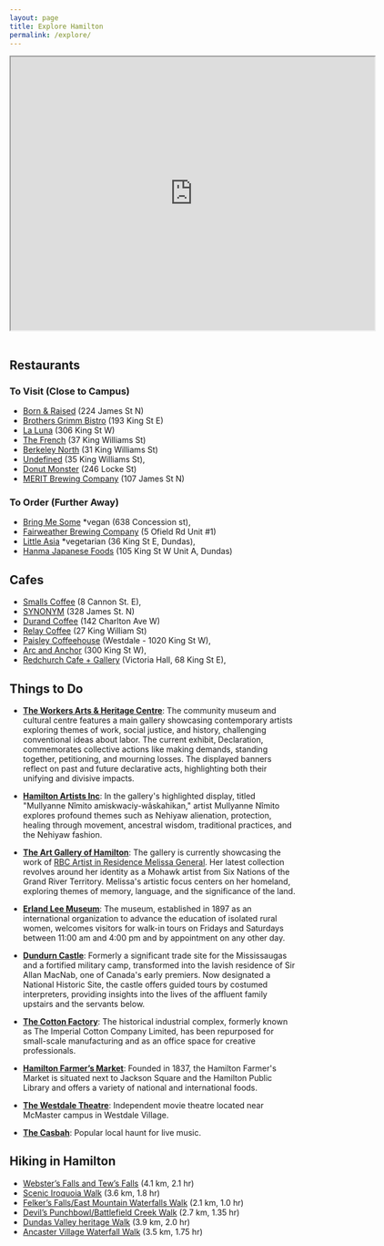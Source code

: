 ```yaml
---
layout: page
title: Explore Hamilton
permalink: /explore/
---
```



<div class = "google-maps"><iframe src="https://www.google.com/maps/d/embed?mid=1Osdcd4UmfNAiqkzdqpcMulxmMBwLmAk&ehbc=2E312F&noprof=1" width="640" height="480"></iframe></div>
<br>

## Restaurants
### To Visit (Close to Campus)
- [Born & Raised](https://www.bornandraisedrestaurant.com) (224 James St N)
- [Brothers Grimm Bistro](https://brothersgrimmbistro.ca) (193 King St E)
- [La Luna](https://www.lalunarestaurants.ca/dining) (306 King St W)
- [The French](https://www.thefrench.ca) (37 King Williams St) 
- [Berkeley North](https://www.berkeleynorth.ca) (31 King Williams St)
- [Undefined](https://eatundefined.com) (35 King Williams St), 
- [Donut Monster](https://www.donutmonster.ca) (246 Locke St) 
- [MERIT Brewing Company](https://www.meritbrewing.ca) (107 James St N)

### To Order (Further Away)
- [Bring Me Some](https://www.bringmesome.ca) *vegan (638 Concession st), 
- [Fairweather Brewing Company](https://fairweatherbrewing.com) (5 Ofield Rd Unit #1)
- [Little Asia](https://www.littleasia.ca) *vegetarian (36 King St E, Dundas), 
- [Hanma Japanese Foods](https://hanmafoods.square.site) (105 King St W Unit A, Dundas)

## Cafes
- [Smalls Coffee](http://smalls.coffee) (8 Cannon St. E),   
- [SYNONYM](http://www.synonymshop.com) (328 James St. N)
- [Durand Coffee](http://durandcoffee.ca) (142 Charlton Ave W)
- [Relay Coffee](http://www.relaycoffee.com) (27 King William St)
- [Paisley Coffeehouse](https://paisleycoffeehouse.com) (Westdale - 1020 King St W), 
- [Arc and Anchor](https://www.arkandanchor.ca) (300 King St W), 
- [Redchurch Cafe + Gallery](https://www.redchurchcafe.com) (Victoria Hall, 68 King St E),

## Things to Do

- **[The Workers Arts & Heritage Centre](https://wahc-museum.ca/event/declaration/)**: The community museum and cultural centre features a main gallery showcasing contemporary artists exploring themes of work, social justice, and history, challenging conventional ideas about labor. The current exhibit, Declaration, commemorates collective actions like making demands, standing together, petitioning, and mourning losses. The displayed banners reflect on past and future declarative acts, highlighting both their unifying and divisive impacts.

- **[Hamilton Artists Inc](https://www.theinc.ca/exhibitions/mullyanne-nimito-amiskwaciy-waskahikan)**: In the gallery's highlighted display, titled "Mullyanne Nîmito amiskwaciy-wâskahikan," artist Mullyanne Nîmito explores profound themes such as Nehiyaw alienation, protection, healing through movement, ancestral wisdom, traditional practices, and the Nehiyaw fashion.


- **[The Art Gallery of Hamilton](https://www.artgalleryofhamilton.com/)**: The gallery is currently showcasing the work of [RBC Artist in Residence Melissa General](https://www.artgalleryofhamilton.com/exhibition/melissa-general/). Her latest collection revolves around her identity as a Mohawk artist from Six Nations of the Grand River Territory. Melissa's artistic focus centers on her homeland, exploring themes of memory, language, and the significance of the land. 

- **[Erland Lee Museum](https://erlandleemuseum.ca)**: The museum, established in 1897 as an international organization to advance the education of isolated rural women, welcomes visitors for walk-in tours on Fridays and Saturdays between 11:00 am and 4:00 pm and by appointment on any other day.

- **[Dundurn Castle](https://tourismhamilton.com/partner/dundurn-national-historic-site/)**: Formerly a significant trade site for the Mississaugas and a fortified military camp, transformed into the lavish residence of Sir Allan MacNab, one of Canada's early premiers. Now designated a National Historic Site, the castle offers guided tours by costumed interpreters, providing insights into the lives of the affluent family upstairs and the servants below. 

- **[The Cotton Factory](https://www.cottonfactory.ca)**: The historical industrial complex, formerly known as The Imperial Cotton Company Limited, has been repurposed for small-scale manufacturing and as an office space for creative professionals. 

- **[Hamilton Farmer’s Market](https://hamiltonfarmersmarket.ca)**: Founded in 1837, the Hamilton Farmer's Market is situated next to Jackson Square and the Hamilton Public Library and offers a variety of national and international foods. 

- **[The Westdale Theatre](https://www.thewestdale.ca/)**: Independent movie theatre located near McMaster campus in Westdale Village.

- **[The Casbah](https://casbahlounge.ca/)**: Popular local haunt for live music.

## Hiking in Hamilton
- [Webster’s Falls and Tew’s Falls](https://geotrail.ca/websters-falls-and-gorge-walk/) (4.1 km, 2.1 hr)
- [Scenic Iroquoia Walk](https://geotrail.ca/scenic-iroquoia-walk/) (3.6 km, 1.8 hr) 
- [Felker’s Falls/East Mountain Waterfalls Walk](https://geotrail.ca/felkers-falls-east-mountain-waterfalls-walk/) (2.1 km, 1.0 hr)
- [Devil’s Punchbowl/Battlefield Creek Walk](https://geotrail.ca/devils-punchbowl-battlefield-creek-walk/) (2.7 km, 1.35 hr)
- [Dundas Valley heritage Walk](https://geotrail.ca/dundas-valley-heritage-walk/) (3.9 km, 2.0 hr)
- [Ancaster Village Waterfall Walk](https://geotrail.ca/dundas-valley-heritage-walk/) (3.5 km, 1.75 hr)




  